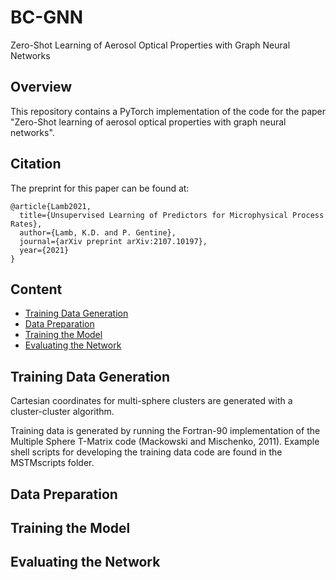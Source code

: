 # BC-GNN
Zero-Shot Learning of Aerosol Optical Properties with Graph Neural Networks

## Overview
This repository contains a PyTorch implementation of the code for the paper "Zero-Shot learning of aerosol optical properties with graph neural networks".

## Citation

The preprint for this paper can be found at:

```
@article{Lamb2021,
  title={Unsupervised Learning of Predictors for Microphysical Process Rates},
  author={Lamb, K.D. and P. Gentine},
  journal={arXiv preprint arXiv:2107.10197},
  year={2021}
}
```

## Content
- [Training Data Generation](#training-data-generation)
- [Data Preparation](#data-preparation)
- [Training the Model](#training)
- [Evaluating the Network](#evaluation)

## Training Data Generation
Cartesian coordinates for multi-sphere clusters are generated with a cluster-cluster algorithm. 

Training data is generated by running the Fortran-90 implementation of the Multiple Sphere T-Matrix code (Mackowski and Mischenko, 2011). Example shell scripts for developing the training data code are found in the MSTMscripts folder.

## Data Preparation

## Training the Model

## Evaluating the Network



